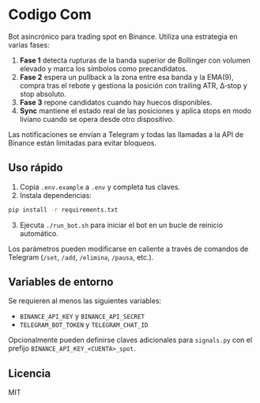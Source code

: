 # Codigo Com

Bot asincrónico para trading spot en Binance.  Utiliza una estrategia en varias fases:

1. **Fase 1** detecta rupturas de la banda superior de Bollinger con volumen elevado y marca los símbolos como precandidatos.
2. **Fase 2** espera un pullback a la zona entre esa banda y la EMA(9), compra tras el rebote y gestiona la posición con trailing ATR, Δ‑stop y stop absoluto.
3. **Fase 3** repone candidatos cuando hay huecos disponibles.
4. **Sync** mantiene el estado real de las posiciones y aplica stops en modo
   liviano cuando se opera desde otro dispositivo.

Las notificaciones se envían a Telegram y todas las llamadas a la API de Binance
están limitadas para evitar bloqueos.

## Uso rápido

1. Copia `.env.example` a `.env` y completa tus claves.
2. Instala dependencias:

```bash
pip install -r requirements.txt
```

3. Ejecuta `./run_bot.sh` para iniciar el bot en un bucle de reinicio
automático.

Los parámetros pueden modificarse en caliente a través de comandos de Telegram
(`/set`, `/add`, `/elimina`, `/pausa`, etc.).

## Variables de entorno

Se requieren al menos las siguientes variables:

- `BINANCE_API_KEY` y `BINANCE_API_SECRET`
- `TELEGRAM_BOT_TOKEN` y `TELEGRAM_CHAT_ID`

Opcionalmente pueden definirse claves adicionales para `signals.py` con el
prefijo `BINANCE_API_KEY_<CUENTA>_spot`.

## Licencia

MIT
